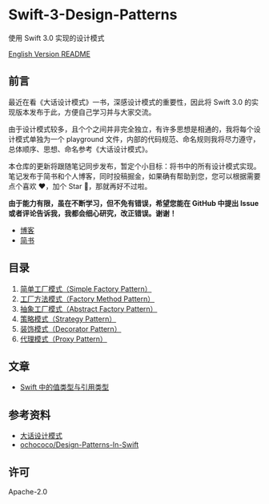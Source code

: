 # Swift-3-Design-Patterns

使用 Swift 3.0 实现的设计模式

[English Version README](README.md)

## 前言

最近在看《大话设计模式》一书，深感设计模式的重要性，因此将 Swift 3.0 的实现版本发布于此，方便自己学习并与大家交流。

由于设计模式较多，且个个之间并非完全独立，有许多思想是相通的，我将每个设计模式单独为一个 playground 文件，内部的代码规范、命名规则我将尽力遵守，总体顺序、思想、命名参考《大话设计模式》。

本仓库的更新将跟随笔记同步发布，暂定个小目标：将书中的所有设计模式实现。笔记发布于简书和个人博客，同时投稿掘金，如果确有帮助到您，您可以根据需要点个喜欢 ❤️，加个 Star 🌟，那就再好不过啦。

**由于能力有限，虽在不断学习，但不免有错误，希望您能在 GitHub 中提出 Issue 或者评论告诉我，我都会细心研究，改正错误。谢谢！**

- [博客](https://maimieng.com)
- [简书](http://www.jianshu.com/users/b88081164fe8/latest_articles)

## 目录

1. [简单工厂模式（Simple Factory Pattern）](01-Simple_Factory_Pattern.playground/Contents.swift)
2. [工厂方法模式（Factory Method Pattern）](02-Factory_Method_Pattern.playground/Contents.swift)
3. [抽象工厂模式（Abstract Factory Pattern）](03-Abstract_Factory_Pattern.playground/Contents.swift)
4. [策略模式（Strategy Pattern）](04-Strategy_Pattern.playground/Contents.swift)
5. [装饰模式（Decorator Pattern）](05-Decorator_Pattern.playground/Contents.swift)
6. [代理模式（Proxy Pattern）](06-Proxy_Pattern.playground/Contents.swift)

## 文章

- [Swift 中的值类型与引用类型](http://www.jianshu.com/p/ba12b64f6350)

## 参考资料

- [大话设计模式](https://book.douban.com/subject/2334288/)
- [ochococo/Design-Patterns-In-Swift](https://github.com/ochococo/Design-Patterns-In-Swift)

## 许可

Apache-2.0